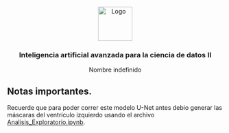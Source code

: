 <div id="top"></div>

<br />

<div align="center">
  <a href="https://github.com/sayuriGui/inteligencia-artificial.git">
    <img src="https://upload.wikimedia.org/wikipedia/commons/4/47/Logo_del_ITESM.svg" alt="Logo" width="80" height="80">
  </a>
<h3 align="center">Inteligencia artificial avanzada para la ciencia de datos II</h3>
  <p align="center">
        Nombre indefinido
</div>

## Notas importantes.

Recuerde que para poder correr este modelo U-Net antes debio generar las máscaras del ventrículo izquierdo usando el archivo [Analisis_Exploratorio.ipynb](https://github.com/AlexGuzmn/Reto_AI_Period2/blob/main/An%C3%A1lisis_Exploratorio/Analisis_Exploratorio.ipynb).

